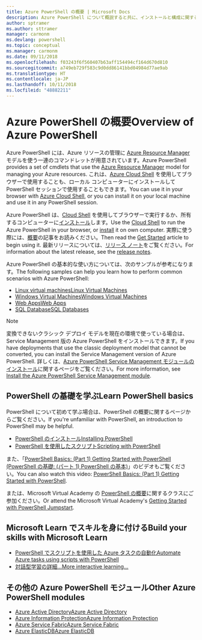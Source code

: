 ```yaml
---
title: Azure PowerShell の概要 | Microsoft Docs
description: Azure PowerShell について概説すると共に、インストールと構成に関するページへのリンクを紹介します。
author: sptramer
ms.author: sttramer
manager: carmonm
ms.devlang: powershell
ms.topic: conceptual
ms.manager: carmonm
ms.date: 09/11/2018
ms.openlocfilehash: f03243f6f560407b63aff154494cf164d670d810
ms.sourcegitcommit: a749eb729f583c9d0dd86141bbd04984d77ae9ab
ms.translationtype: HT
ms.contentlocale: ja-JP
ms.lasthandoff: 10/11/2018
ms.locfileid: "48882211"
---
```

# <a name="overview-of-azure-powershell"></a><span data-ttu-id="e0c09-103">Azure PowerShell の概要</span><span class="sxs-lookup"><span data-stu-id="e0c09-103">Overview of Azure PowerShell</span></span>

<span data-ttu-id="e0c09-104">Azure PowerShell には、Azure リソースの管理に [Azure Resource Manager](/azure/azure-resource-manager/resource-group-overview) モデルを使う一連のコマンドレットが用意されています。</span><span class="sxs-lookup"><span data-stu-id="e0c09-104">Azure PowerShell provides a set of cmdlets that use the [Azure Resource Manager](/azure/azure-resource-manager/resource-group-overview) model for managing your Azure resources.</span></span> <span data-ttu-id="e0c09-105">これは、[Azure Cloud Shell](/azure/cloud-shell/overview) を使用してブラウザーで使用することも、ローカル コンピューターにインストールして PowerShell セッションで使用することもできます。</span><span class="sxs-lookup"><span data-stu-id="e0c09-105">You can use it in your browser with [Azure Cloud Shell](/azure/cloud-shell/overview), or you can install it on your local machine and use it in any PowerShell session.</span></span>

<span data-ttu-id="e0c09-106">Azure PowerShell は、[Cloud Shell](/azure/cloud-shell/overview) を使用してブラウザーで実行するか、所有するコンピューターに[インストール](install-azurerm-ps.md)します。</span><span class="sxs-lookup"><span data-stu-id="e0c09-106">Use the [Cloud Shell](/azure/cloud-shell/overview) to run the Azure PowerShell in your browser, or [install](install-azurerm-ps.md) it on own computer.</span></span> <span data-ttu-id="e0c09-107">実際に使う際には、[概要](get-started-azureps.md)の記事をお読みください。</span><span class="sxs-lookup"><span data-stu-id="e0c09-107">Then read the [Get Started](get-started-azureps.md) article to begin using it.</span></span> <span data-ttu-id="e0c09-108">最新リリースについては、[リリース ノート](release-notes-azureps.md)をご覧ください。</span><span class="sxs-lookup"><span data-stu-id="e0c09-108">For information about the latest release, see the [release notes](release-notes-azureps.md).</span></span>

<span data-ttu-id="e0c09-109">Azure PowerShell の基本的な使い方については、次のサンプルが参考になります。</span><span class="sxs-lookup"><span data-stu-id="e0c09-109">The following samples can help you learn how to perform common scenarios with Azure PowerShell:</span></span>

* [<span data-ttu-id="e0c09-110">Linux virtual machines</span><span class="sxs-lookup"><span data-stu-id="e0c09-110">Linux Virtual Machines</span></span>](/azure/virtual-machines/virtual-machines-linux-powershell-samples?toc=/powershell/azure/toc.json)
* [<span data-ttu-id="e0c09-111">Windows Virtual Machines</span><span class="sxs-lookup"><span data-stu-id="e0c09-111">Windows Virtual Machines</span></span>](/azure/virtual-machines/virtual-machines-windows-powershell-samples?toc=/powershell/azure/toc.json)
* [<span data-ttu-id="e0c09-112">Web Apps</span><span class="sxs-lookup"><span data-stu-id="e0c09-112">Web Apps</span></span>](/azure/app-service-web/app-service-powershell-samples?toc=/powershell/azure/toc.json)
* [<span data-ttu-id="e0c09-113">SQL Database</span><span class="sxs-lookup"><span data-stu-id="e0c09-113">SQL Databases</span></span>](/azure/sql-database/sql-database-powershell-samples?toc=/powershell/azure/toc.json)

> [!NOTE]
> <span data-ttu-id="e0c09-114">変換できないクラシック デプロイ モデルを現在の環境で使っている場合は、Service Management 版の Azure PowerShell をインストールできます。</span><span class="sxs-lookup"><span data-stu-id="e0c09-114">If you have deployments that use the classic deployment model that cannot be converted, you can install the Service Management version of Azure PowerShell.</span></span> <span data-ttu-id="e0c09-115">詳しくは、[Azure PowerShell Service Management モジュールのインストール](/powershell/azure/servicemanagement/install-azure-ps)に関するページをご覧ください。</span><span class="sxs-lookup"><span data-stu-id="e0c09-115">For more information, see [Install the Azure PowerShell Service Management module](/powershell/azure/servicemanagement/install-azure-ps).</span></span>

## <a name="learn-powershell-basics"></a><span data-ttu-id="e0c09-116">PowerShell の基礎を学ぶ</span><span class="sxs-lookup"><span data-stu-id="e0c09-116">Learn PowerShell basics</span></span>

<span data-ttu-id="e0c09-117">PowerShell について初めて学ぶ場合は、PowerShell の概要に関するページからご覧ください。</span><span class="sxs-lookup"><span data-stu-id="e0c09-117">If you're unfamiliar with PowerShell, an introduction to PowerShell may be helpful.</span></span>

* [<span data-ttu-id="e0c09-118">PowerShell のインストール</span><span class="sxs-lookup"><span data-stu-id="e0c09-118">Installing PowerShell</span></span>](/powershell/scripting/setup/installing-windows-powershell)
* [<span data-ttu-id="e0c09-119">PowerShell を使用したスクリプト</span><span class="sxs-lookup"><span data-stu-id="e0c09-119">Scripting with PowerShell</span></span>](/powershell/scripting/powershell-scripting)

<span data-ttu-id="e0c09-120">また、「[PowerShell Basics: (Part 1) Getting Started with PowerShell (PowerShell の基礎: (パート 1) PowerShell の基本)](https://channel9.msdn.com/Blogs/Taste-of-Premier/PowerShellBasicsPart1)」のビデオもご覧ください。</span><span class="sxs-lookup"><span data-stu-id="e0c09-120">You can also watch this video: [PowerShell Basics: (Part 1) Getting Started with PowerShell](https://channel9.msdn.com/Blogs/Taste-of-Premier/PowerShellBasicsPart1).</span></span>

<span data-ttu-id="e0c09-121">または、Microsoft Virtual Academy の [PowerShell の概要](https://mva.microsoft.com/liveevents/powershell-jumpstart)に関するクラスにご参加ください。</span><span class="sxs-lookup"><span data-stu-id="e0c09-121">Or attend the Microsoft Virtual Academy's [Getting Started with PowerShell Jumpstart](https://mva.microsoft.com/liveevents/powershell-jumpstart).</span></span>

## <a name="build-your-skills-with-microsoft-learn"></a><span data-ttu-id="e0c09-122">Microsoft Learn でスキルを身に付ける</span><span class="sxs-lookup"><span data-stu-id="e0c09-122">Build your skills with Microsoft Learn</span></span>

- [<span data-ttu-id="e0c09-123">PowerShell でスクリプトを使用した Azure タスクの自動化</span><span class="sxs-lookup"><span data-stu-id="e0c09-123">Automate Azure tasks using scripts with PowerShell</span></span>](/learn/modules/automate-azure-tasks-with-powershell/)
- [<span data-ttu-id="e0c09-124">対話型学習の詳細...</span><span class="sxs-lookup"><span data-stu-id="e0c09-124">More interactive learning...</span></span>](/learn/browse/?term=powershell)

## <a name="other-azure-powershell-modules"></a><span data-ttu-id="e0c09-125">その他の Azure PowerShell モジュール</span><span class="sxs-lookup"><span data-stu-id="e0c09-125">Other Azure PowerShell modules</span></span>

* [<span data-ttu-id="e0c09-126">Azure Active Directory</span><span class="sxs-lookup"><span data-stu-id="e0c09-126">Azure Active Directory</span></span>](/powershell/azure/active-directory/)
* [<span data-ttu-id="e0c09-127">Azure Information Protection</span><span class="sxs-lookup"><span data-stu-id="e0c09-127">Azure Information Protection</span></span>](/powershell/azure/aip/)
* [<span data-ttu-id="e0c09-128">Azure Service Fabric</span><span class="sxs-lookup"><span data-stu-id="e0c09-128">Azure Service Fabric</span></span>](/powershell/azure/service-fabric/)
* [<span data-ttu-id="e0c09-129">Azure ElasticDB</span><span class="sxs-lookup"><span data-stu-id="e0c09-129">Azure ElasticDB</span></span>](/powershell/azure/elasticdbjobs/)
